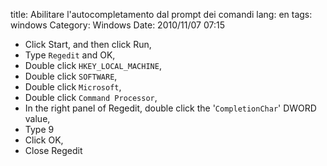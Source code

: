 title: Abilitare l'autocompletamento dal prompt dei comandi
lang: en
tags: windows
Category: Windows
Date:  2010/11/07 07:15 

- Click Start, and then click Run,
- Type `Regedit` and OK,
- Double click `HKEY_LOCAL_MACHINE`,
- Double click `SOFTWARE`,
- Double click `Microsoft`,
- Double click `Command Processor`,
- In the right panel of Regedit, double click the '`CompletionChar`' DWORD value,
- Type 9 
- Click OK,
- Close Regedit